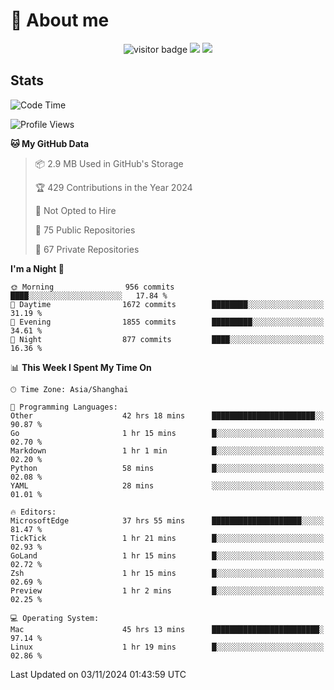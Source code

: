 <!-- ![](https://youpai.roccoshi.top/img/20200804214216.png) -->

# 🧐 About me
 
<p align="center">
<img src="https://visitor-badge.laobi.icu/badge?page_id=Lincest.Lincest&title=hits" alt="visitor badge"/>
<a href="mailto:imroccoshi@gmail.com"><img src="https://img.shields.io/badge/gmail-imroccoshi%40gmail.com-red"></a>
<a href="https://blog.roccoshi.top"><img src="https://img.shields.io/badge/blog-roccoshi-green"></a>
</p>

## Stats

<!--START_SECTION:waka-->
![Code Time](http://img.shields.io/badge/Code%20Time-1%2C663%20hrs%2039%20mins-blue)

![Profile Views](http://img.shields.io/badge/Profile%20Views-0-blue)

**🐱 My GitHub Data** 

> 📦 2.9 MB Used in GitHub's Storage 
 > 
> 🏆 429 Contributions in the Year 2024
 > 
> 🚫 Not Opted to Hire
 > 
> 📜 75 Public Repositories 
 > 
> 🔑 67 Private Repositories 
 > 
**I'm a Night 🦉** 

```text
🌞 Morning                956 commits         ████░░░░░░░░░░░░░░░░░░░░░   17.84 % 
🌆 Daytime                1672 commits        ████████░░░░░░░░░░░░░░░░░   31.19 % 
🌃 Evening                1855 commits        █████████░░░░░░░░░░░░░░░░   34.61 % 
🌙 Night                  877 commits         ████░░░░░░░░░░░░░░░░░░░░░   16.36 % 
```


📊 **This Week I Spent My Time On** 

```text
🕑︎ Time Zone: Asia/Shanghai

💬 Programming Languages: 
Other                    42 hrs 18 mins      ███████████████████████░░   90.87 % 
Go                       1 hr 15 mins        █░░░░░░░░░░░░░░░░░░░░░░░░   02.70 % 
Markdown                 1 hr 1 min          █░░░░░░░░░░░░░░░░░░░░░░░░   02.20 % 
Python                   58 mins             █░░░░░░░░░░░░░░░░░░░░░░░░   02.08 % 
YAML                     28 mins             ░░░░░░░░░░░░░░░░░░░░░░░░░   01.01 % 

🔥 Editors: 
MicrosoftEdge            37 hrs 55 mins      ████████████████████░░░░░   81.47 % 
TickTick                 1 hr 21 mins        █░░░░░░░░░░░░░░░░░░░░░░░░   02.93 % 
GoLand                   1 hr 15 mins        █░░░░░░░░░░░░░░░░░░░░░░░░   02.72 % 
Zsh                      1 hr 15 mins        █░░░░░░░░░░░░░░░░░░░░░░░░   02.69 % 
Preview                  1 hr 2 mins         █░░░░░░░░░░░░░░░░░░░░░░░░   02.25 % 

💻 Operating System: 
Mac                      45 hrs 13 mins      ████████████████████████░   97.14 % 
Linux                    1 hr 19 mins        █░░░░░░░░░░░░░░░░░░░░░░░░   02.86 % 
```


 Last Updated on 03/11/2024 01:43:59 UTC
<!--END_SECTION:waka-->


